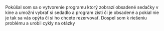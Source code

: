 Pokúšal som sa o vytvorenie programu ktorý zobrazí obsadené sedačky v kine a umožní vybrať si sedadlo a program zisti či je obsadené a pokial nie je tak sa vás opýta či si ho chcete rezervovať.
Dospel som k riešeniu problému a urobil cykly na otázky 
